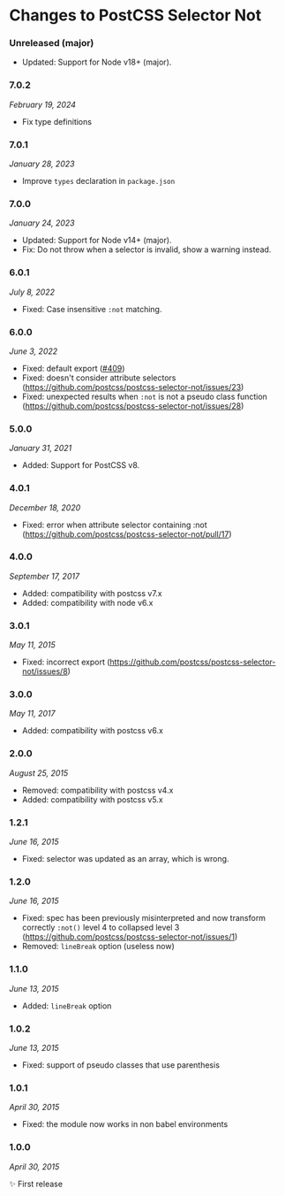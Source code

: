 # Changes to PostCSS Selector Not

### Unreleased (major)

- Updated: Support for Node v18+ (major).

### 7.0.2

_February 19, 2024_

- Fix type definitions

### 7.0.1

_January 28, 2023_

- Improve `types` declaration in `package.json`

### 7.0.0

_January 24, 2023_

- Updated: Support for Node v14+ (major).
- Fix: Do not throw when a selector is invalid, show a warning instead.

### 6.0.1

_July 8, 2022_

- Fixed: Case insensitive `:not` matching.

### 6.0.0

_June 3, 2022_

- Fixed: default export ([#409](https://github.com/csstools/postcss-plugins/issues/409))
- Fixed: doesn't consider attribute selectors (https://github.com/postcss/postcss-selector-not/issues/23)
- Fixed: unexpected results when `:not` is not a pseudo class function (https://github.com/postcss/postcss-selector-not/issues/28)

### 5.0.0

_January 31, 2021_

- Added: Support for PostCSS v8.

### 4.0.1

_December 18, 2020_

- Fixed: error when attribute selector containing :not (https://github.com/postcss/postcss-selector-not/pull/17)

### 4.0.0

_September 17, 2017_

- Added: compatibility with postcss v7.x
- Added: compatibility with node v6.x

### 3.0.1

_May 11, 2015_

- Fixed: incorrect export (https://github.com/postcss/postcss-selector-not/issues/8)

### 3.0.0

_May 11, 2017_

- Added: compatibility with postcss v6.x

### 2.0.0

_August 25, 2015_

- Removed: compatibility with postcss v4.x
- Added: compatibility with postcss v5.x

### 1.2.1

_June 16, 2015_

- Fixed: selector was updated as an array, which is wrong.

### 1.2.0

_June 16, 2015_

- Fixed: spec has been previously misinterpreted and now transform correctly
`:not()` level 4 to collapsed level 3
(https://github.com/postcss/postcss-selector-not/issues/1)
- Removed: `lineBreak` option (useless now)

### 1.1.0

_June 13, 2015_

- Added: `lineBreak` option

### 1.0.2

_June 13, 2015_

- Fixed: support of pseudo classes that use parenthesis

### 1.0.1

_April 30, 2015_

- Fixed: the module now works in non babel environments

### 1.0.0

_April 30, 2015_

✨ First release
